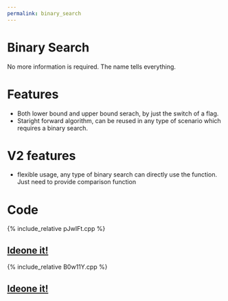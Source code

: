 ```yaml
---
permalink: binary_search
---
```

# Binary Search
No more information is required. The name tells everything.

# Features
- Both lower bound and upper bound serach, by just the switch of a flag.
- Staright forward algorithm, can be reused in any type of scenario which requires a binary search.

# V2 features
- flexible usage, any type of binary search can directly use the function. Just need to provide comparison function

# Code
{% include_relative pJwIFt.cpp %}
## [Ideone it!](https://ideone.com/pJwIFt)

{% include_relative B0w11Y.cpp %}
## [Ideone it!](https://ideone.com/B0w11Y)
